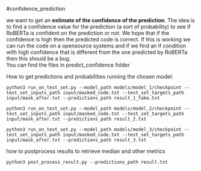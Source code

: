 #confidence_prediction

we want to get an **estimate of the confidence of the prediction**. The idea is to find a confidence value for the prediction (a sort of probability) to see if RoBERTa is confident on the prediction or not. We hope that if the confidence is high then the predicted code is correct. If this is working we can run the code on a opensource systems and if we find an if condition with high confidence that is different from the one predicted by RoBERTa then this should be a bug.  
You can find the files in predict_confidence folder

How to get predictions and probabilities running the chosen model:

```
python3 run_on_test_set.py --model_path models/model_1/checkpoint --test_set_inputs_path input/masked_code.txt --test_set_targets_path input/mask_after.txt --predictions_path result_1_fake.txt
```
```
python3 run_on_test_set.py --model_path models/model_2/checkpoint --test_set_inputs_path input/masked_code.txt --test_set_targets_path input/mask_after.txt --predictions_path result_2.txt
```
```
python3 run_on_test_set.py --model_path models/model_3/checkpoint --test_set_inputs_path input/masked_code.txt --test_set_targets_path input/mask_after.txt --predictions_path result_3.txt
```

how to postprocess results to retrieve median and other metrics
```
python3 post_process_result.py --predictions_path result.txt
```